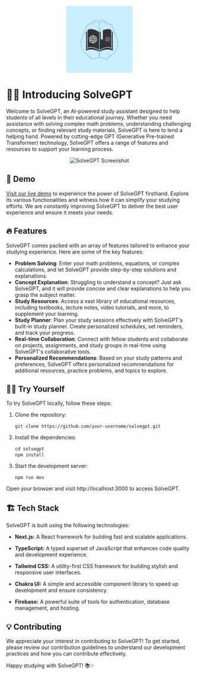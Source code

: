 <p align="center">
  <img src="public\apple-touch-icon.png" alt="SolveGPT Logo">
</p>

# 👋🏻 Introducing SolveGPT

Welcome to SolveGPT, an AI-powered study assistant designed to help students of all levels in their educational journey. Whether you need assistance with solving complex math problems, understanding challenging concepts, or finding relevant study materials, SolveGPT is here to lend a helping hand. Powered by cutting-edge GPT (Generative Pre-trained Transformer) technology, SolveGPT offers a range of features and resources to support your learning process.

<p align="center">
  <img src="solvegpt-screenshot.png" alt="SolveGPT Screenshot">
</p>

## 🚀 Demo

[Visit our live demo](https://www.solvegpt.com) to experience the power of SolveGPT firsthand. Explore its various functionalities and witness how it can simplify your studying efforts. We are constantly improving SolveGPT to deliver the best user experience and ensure it meets your needs.

## 🔥 Features

SolveGPT comes packed with an array of features tailored to enhance your studying experience. Here are some of the key features:

- **Problem Solving**: Enter your math problems, equations, or complex calculations, and let SolveGPT provide step-by-step solutions and explanations.
- **Concept Explanation**: Struggling to understand a concept? Just ask SolveGPT, and it will provide concise and clear explanations to help you grasp the subject matter.
- **Study Resources**: Access a vast library of educational resources, including textbooks, lecture notes, video tutorials, and more, to supplement your learning.
- **Study Planner**: Plan your study sessions effectively with SolveGPT's built-in study planner. Create personalized schedules, set reminders, and track your progress.
- **Real-time Collaboration**: Connect with fellow students and collaborate on projects, assignments, and study groups in real-time using SolveGPT's collaborative tools.
- **Personalized Recommendations**: Based on your study patterns and preferences, SolveGPT offers personalized recommendations for additional resources, practice problems, and topics to explore.

## 💪🏻 Try Yourself

To try SolveGPT locally, follow these steps:

1. Clone the repository:

   ```
   git clone https://github.com/your-username/solvegpt.git
   ```
2. Install the dependencies:
   
   ```
   cd solvegpt
   npm install
   ```

3. Start the development server:

   ```
   npm run dev
   ```

Open your browser and visit http://localhost:3000 to access SolveGPT.

## 🏗️ Tech Stack

SolveGPT is built using the following technologies:

- **Next.js:** A React framework for building fast and scalable applications.

- **TypeScript:** A typed superset of JavaScript that enhances code quality and development experience.

- **Tailwind CSS:** A utility-first CSS framework for building stylish and responsive user interfaces.

- **Chakra UI:** A simple and accessible component library to speed up development and ensure consistency.

- **Firebase:** A powerful suite of tools for authentication, database management, and hosting.


## 💡 Contributing
We appreciate your interest in contributing to SolveGPT! To get started, please review our contribution guidelines to understand our development practices and how you can contribute effectively.

Happy studying with SolveGPT! 📚✨